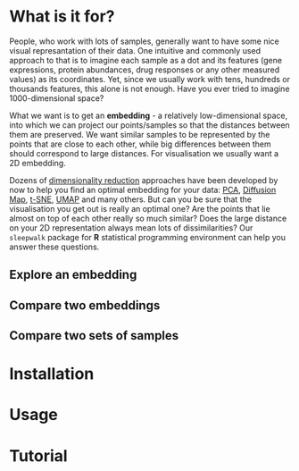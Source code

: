 # What is it for?

People, who work with lots of samples, generally want to have some nice visual represantation of their data.
One intuitive and commonly used approach to that is to imagine each sample as a dot and its features (gene expressions, 
protein abundances, drug responses or any other measured values) as its coordinates. Yet, since we usually work with tens,
hundreds or thousands features, this alone is not enough. Have you ever tried to imagine 1000-dimensional space?

What we want is to get an **embedding** - a relatively low-dimensional space, into which we can project our points/samples so that
the distances between them are preserved. We want similar samples to be represented by the points that are close to each other,
while big differences between them should correspond to large distances. For visualisation we usually want a 2D embedding.

Dozens of [dimensionality reduction](https://en.wikipedia.org/wiki/Dimensionality_reduction) approaches have been developed
by now to help you find an optimal embedding for your data: [PCA](https://en.wikipedia.org/wiki/Principal_component_analysis),
[Diffusion Map](https://en.wikipedia.org/wiki/Diffusion_map), [t-SNE](https://en.wikipedia.org/wiki/T-distributed_stochastic_neighbor_embedding),
[UMAP](https://umap-learn.readthedocs.io/en/latest/) and many others. But can you be sure that the visualisation you get out is really 
an optimal one? Are the points that lie almost on top of each other really so much similar? Does the large distance on your 2D representation
always mean lots of dissimilarities? Our `sleepwalk` package for **R** statistical programming environment can help you answer these questions.

## Explore an embedding



## Compare two embeddings

## Compare two sets of samples

# Installation

# Usage

# Tutorial
